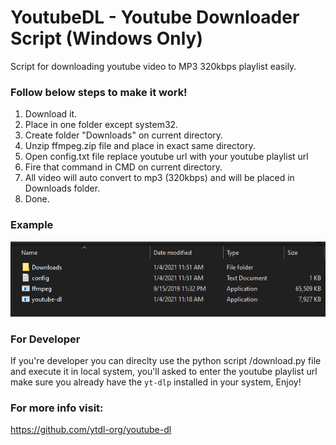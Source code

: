 # YoutubeDL - Youtube Downloader Script (Windows Only)
Script for downloading youtube video to MP3 320kbps playlist easily.

### Follow below steps to make it work!
1. Download it.
2. Place in one folder except system32.
3. Create folder "Downloads" on current directory.
4. Unzip ffmpeg.zip file and place in exact same directory.
5. Open config.txt file replace youtube url with your youtube playlist url
6. Fire that command in CMD on current directory.
7. All video will auto convert to mp3 (320kbps) and will be placed in Downloads folder.
8. Done.

### Example
![alt text](image.png)

### For Developer
If you're developer you can direclty use the python script /download.py file and execute it in local system, you'll asked to enter the youtube playlist url make sure you already have the `yt-dlp` installed in your system, Enjoy!

### For more info visit:
https://github.com/ytdl-org/youtube-dl
